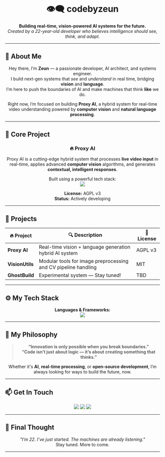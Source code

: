 <h1 align="center">👁️‍🗨️ codebyzeun</h1>

<p align="center">
  <strong>Building real-time, vision-powered AI systems for the future.</strong><br>
  <em>Created by a 22-year-old developer who believes intelligence should see, think, and adapt.</em>
</p>

---

## 🧠 About Me

<div align="center">

Hey there, I’m **Zeun** — a passionate developer, AI architect, and systems engineer.  
I build next-gen systems that *see* and *understand* in real time, bridging **vision** and **language**.  
I’m here to push the boundaries of AI and make machines that think **like** we do.  

Right now, I’m focused on building **Proxy AI**, a hybrid system for real-time video understanding powered by **computer vision** and **natural language processing**.

</div>

---

## 🚀 Core Project

<div align="center">

### 🔥 **Proxy AI**

Proxy AI is a cutting-edge hybrid system that processes **live video input** in real-time, applies advanced **computer vision** algorithms, and generates **contextual, intelligent responses**.  

Built using a powerful tech stack:
<br/>
<img src="https://skillicons.dev/icons?i=python,pytorch,opencv,fastapi,linux&theme=dark" />

**License:** AGPL v3  
**Status:** Actively developing

</div>

---

## 🔧 Projects

<div align="center">

| 🔥 Project      | 🔍 Description                                                  | 🧾 License |
|----------------|------------------------------------------------------------------|------------|
| **Proxy AI**   | Real-time vision + language generation hybrid AI system         | AGPL v3    |
| **VisionUtils**| Modular tools for image preprocessing and CV pipeline handling  | MIT        |
| **GhostBuild** | Experimental system — Stay tuned!                               | TBD        |

</div>

---

## ⚙️ My Tech Stack

<div align="center">

**Languages & Frameworks:**  
<img src="https://skillicons.dev/icons?i=c,cplusplus,csharp,java,javascript,typescript,python,react,svelte,vuetify,tailwind,nodejs,nginx,flutter,dart,reactnative,tensorflow,pytorch,opencv,mysql,postgresql,docker,kubernetes,firebase,net,rails,electron,selenium,puppeteer,matlab,unity,unreal&theme=dark" />

</div>

---

## 💭 My Philosophy

<div align="center">

> **“Innovation is only possible when you break boundaries.”**  
> **“Code isn’t just about logic — it’s about creating something that thinks.”**

Whether it's **AI**, **real-time processing**, or **open-source development**, I’m always looking for ways to build the future, now.

</div>

---

## 📫 Get In Touch

<p align="center">
  <a href="https://github.com/codebyzeun"><img src="https://img.shields.io/badge/GitHub-codebyzeun-181717?style=for-the-badge&logo=github" /></a>
  <a href="mailto:youremail@example.com"><img src="https://img.shields.io/badge/Email-Send%20Message-blue?style=for-the-badge&logo=gmail" /></a>
  <a href="#"><img src="https://img.shields.io/badge/Discord-codebyzeun%230420-5865F2?style=for-the-badge&logo=discord&logoColor=white" /></a>
</p>

---

## 🎤 Final Thought

<div align="center">

_"I’m 22. I’ve just started. The machines are already listening."_  
Stay tuned. More to come.

</div>

---
